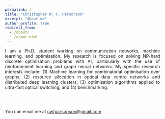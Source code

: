 ```yaml
---
permalink: /
title: "Christopher W. F. Parsonson"
excerpt: "About me"
author_profile: true
redirect_from: 
  - /about/
  - /about.html
---
```


<!--
   -<div style="text-align: justify"> 
   -I am a communication networks Ph.D. student. My research is focused on improving 
   -resource allocation in data centre networks. I am interested in 
   -using machine learning and optimisation algorithms to improve optical data centre
   -networks to the point where they have vastly superior scalability, bandwidth, 
   -latency and power consumption relative to their electronic counterparts. 
   -Specifically, I am working on: (1) Using machine learning for combinatorial 
   -optimisation over large graphs applied to resource allocation and scheduling 
   -in optical data centres; (2) optimisation algorithms applied to ultra-fast optical 
   -switching. 
   -</div>
   -->

<div style="text-align: justify"> 
I am a Ph.D. student working on communication networks, machine learning, and
optimisation.  My research is focused on solving NP-hard discrete optimisation
problems with AI, particularly with the use of reinforcement learning and graph
neural networks. My specific research interests include: (1) Machine learning
for combinatorial optimisation over graphs; (2) resource allocation in optical
data centre networks and distributed deep learning clusters; (3) optimisation
algorithms applied to ultra-fast optical switching; and (4) benchmarking.
</div>


<br/><br/>


You can email me at cwfparsonson@gmail.com
